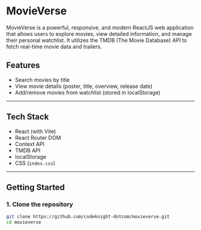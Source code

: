 #  MovieVerse

MovieVerse is a powerful, responsive, and modern ReactJS web application that allows users to explore movies, view detailed information, and manage their personal watchlist. It utilizes the TMDB (The Movie Database) API to fetch real-time movie data and trailers.

##  Features

- Search movies by title
- View movie details (poster, title, overview, release date)
- Add/remove movies from watchlist (stored in localStorage)

---

##  Tech Stack

- React (with Vite)
- React Router DOM
- Context API
- TMDB API
- localStorage
- CSS (`index.css`)

---

##  Getting Started

### 1. Clone the repository

```bash
git clone https://github.com/codeknight-dotcom/movieverse.git
cd movieverse